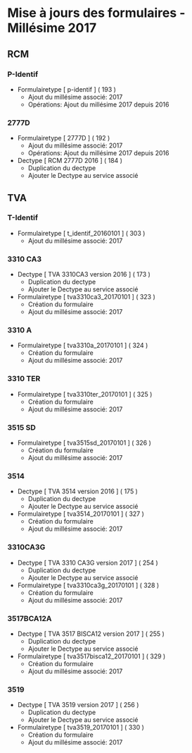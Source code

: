 # Mise à jours des formulaires - Millésime 2017

## RCM

### P-Identif
- Formulairetype [ p-identif ] ( 193 )
  - Ajout du millésime associé: 2017
  - Opérations: Ajout du millésime 2017 depuis 2016

### 2777D
- Formulairetype [ 2777D ] ( 192 )
  - Ajout du millésime associé: 2017
  - Opérations: Ajout du millésime 2017 depuis 2016
- Dectype [ RCM 2777D 2016 ] ( 184 )
  - Duplication du dectype
  - Ajouter le Dectype au service associé

## TVA

### T-Identif
- Formulairetype [ t_identif_20160101 ] ( 303 )
  - Ajout du millésime associé: 2017

### 3310 CA3
- Dectype [ TVA 3310CA3 version 2016 ] ( 173 )
  - Duplication du dectype
  - Ajouter le Dectype au service associé
- Formulairetype [ tva3310ca3_20170101 ] ( 323 )
  - Création du formulaire
  - Ajout du millésime associé: 2017

### 3310 A
- Formulairetype [ tva3310a_20170101 ] ( 324 )
  - Création du formulaire
  - Ajout du millésime associé: 2017

### 3310 TER
- Formulairetype [ tva3310ter_20170101 ] ( 325 )
  - Création du formulaire
  - Ajout du millésime associé: 2017

### 3515 SD
- Formulairetype [ tva3515sd_20170101 ] ( 326 )
  - Création du formulaire
  - Ajout du millésime associé: 2017

### 3514
- Dectype [ TVA 3514 version 2016 ] ( 175 )
  - Duplication du dectype
  - Ajouter le Dectype au service associé
- Formulairetype [ tva3514_20170101 ] ( 327 )
  - Création du formulaire
  - Ajout du millésime associé: 2017

### 3310CA3G
- Dectype [ TVA 3310 CA3G version 2017 ] ( 254 )
  - Duplication du dectype
  - Ajouter le Dectype au service associé
- Formulairetype [ tva3310ca3g_20170101 ] ( 328 )
    - Création du formulaire
    - Ajout du millésime associé: 2017

### 3517BCA12A
- Dectype [ TVA 3517 BISCA12 version 2017 ] ( 255 )
  - Duplication du dectype
  - Ajouter le Dectype au service associé
- Formulairetype [ tva3517bisca12_20170101 ] ( 329 )
  - Création du formulaire
  - Ajout du millésime associé: 2017

### 3519
- Dectype [ TVA 3519 version 2017 ] ( 256 )
  - Duplication du dectype
  - Ajouter le Dectype au service associé
- Formulairetype [ tva3519_20170101 ] ( 330 )
  - Création du formulaire
  - Ajout du millésime associé: 2017
